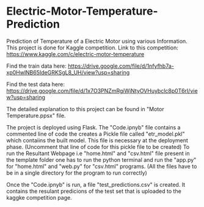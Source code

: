 # Electric-Motor-Temperature-Prediction
Prediction of Temperature of a Electric Motor using various Information.
This project is done for Kaggle competition.
Link to this competition: https://www.kaggle.com/c/electric-motor-temperature

Find the train data here:
https://drive.google.com/file/d/1nfyfhb7a-xp0HwlNB65IdeGRKSgL8_UH/view?usp=sharing

Find the test data here:
https://drive.google.com/file/d/1x7O3PNZmRgiWjNtyOVHuybclc8p0T6rI/view?usp=sharing

The detailed explanation to this project can be found in "Motor Temperature.ppsx" file.

The project is deployed using Flask.
The "Code.ipnyb" file contains a commented line of code the creates a Pickle file called "etr_model.pkl" which contaiins the built model. This file is necessary at the deployment phase. (Uncomment that line of code for this pickle file to be created)
To run the Resultant Webpage i.e "home.html" and "csv.html" file present in the template folder one has to run the python terminal and run the "app.py" for "home.html" and "web.py" for "csv.html" programs. (All the files have to be in a single directory for the program to run correctly)

Once the "Code.ipnyb" is run, a file "test_predictions.csv" is created. It contains the resulant predicions of the test set that is uploaded to the kaggke competition page.
